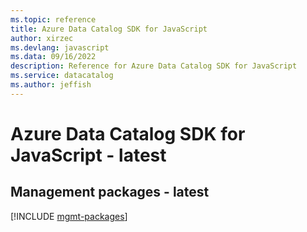 ```yaml
---
ms.topic: reference
title: Azure Data Catalog SDK for JavaScript
author: xirzec
ms.devlang: javascript
ms.data: 09/16/2022
description: Reference for Azure Data Catalog SDK for JavaScript
ms.service: datacatalog
ms.author: jeffish
---
```

# Azure Data Catalog SDK for JavaScript - latest

## Management packages - latest
[!INCLUDE [mgmt-packages](data-catalog-mgmt-index.md)]